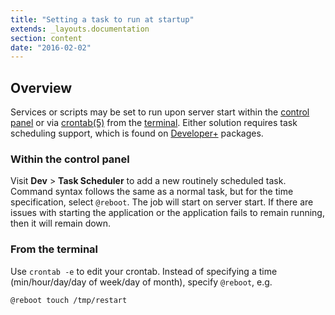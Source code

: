 ```yaml
---
title: "Setting a task to run at startup"
extends: _layouts.documentation
section: content
date: "2016-02-02"
---
```


## Overview

Services or scripts may be set to run upon server start within the [control panel](/docs/control-panel/logging-into-the-control-panel/) or via [crontab(5)](https://apiscp.com/linux-man/man5/crontab.5.html) from the [terminal](/docs/terminal/accessing-terminal/). Either solution requires task scheduling support, which is found on [Developer+](https://apiscp.com/hosting) packages.

### Within the control panel

Visit **Dev** > **Task Scheduler** to add a new routinely scheduled task. Command syntax follows the same as a normal task, but for the time specification, select `@reboot`. The job will start on server start. If there are issues with starting the application or the application fails to remain running, then it will remain down.

### From the terminal

Use `crontab -e` to edit your crontab. Instead of specifying a time (min/hour/day/day of week/day of month), specify `@reboot`, e.g.

`@reboot touch /tmp/restart`
